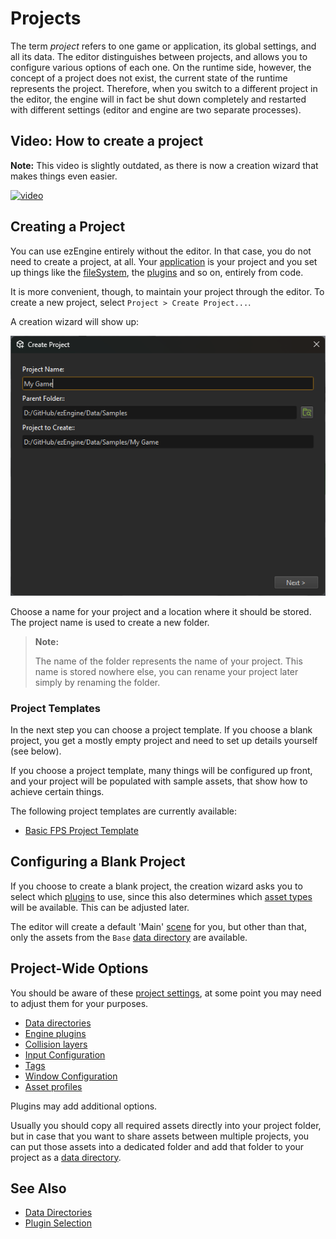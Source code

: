 # Projects

The term *project* refers to one game or application, its global settings, and all its data. The editor distinguishes between projects, and allows you to configure various options of each one. On the runtime side, however, the concept of a project does not exist, the current state of the runtime represents the project. Therefore, when you switch to a different project in the editor, the engine will in fact be shut down completely and restarted with different settings (editor and engine are two separate processes).

## Video: How to create a project

**Note:** This video is slightly outdated, as there is now a creation wizard that makes things even easier.

[![video](https://img.youtube.com/vi/5wskaNSRbzE/0.jpg)](https://www.youtube.com/watch?v=5wskaNSRbzE)

## Creating a Project

You can use ezEngine entirely without the editor. In that case, you do not need to create a project, at all. Your [application](../runtime/application/application.md) is your project and you set up things like the [fileSystem](../runtime/filesystem.md), the [plugins](../custom-code/cpp/engine-plugins.md) and so on, entirely from code.

It is more convenient, though, to maintain your project through the editor. To create a new project, select `Project > Create Project...`. 

A creation wizard will show up:

![Create a Project](media/project-wizard-1.png)

Choose a name for your project and a location where it should be stored. The project name is used to create a new folder. 

> **Note:**
>
> The name of the folder represents the name of your project. This name is stored nowhere else, you can rename your project later simply by renaming the folder.

### Project Templates

In the next step you can choose a project template. If you choose a blank project, you get a mostly empty project and need to set up details yourself (see below).

If you choose a project template, many things will be configured up front, and your project will be populated with sample assets, that show how to achieve certain things.

The following project templates are currently available:

* [Basic FPS Project Template](../../samples/basic-fps-template.md)

## Configuring a Blank Project

If you choose to create a blank project, the creation wizard asks you to select which [plugins](plugin-selection.md) to use, since this also determines which [asset types](../assets/assets-overview.md) will be available. This can be adjusted later.

The editor will create a default 'Main' [scene](../scenes/scene-editing.md) for you, but other than that, only the assets from the `Base` [data directory](data-directories.md) are available.

## Project-Wide Options

You should be aware of these [project settings](project-settings.md), at some point you may need to adjust them for your purposes.

* [Data directories](data-directories.md)
* [Engine plugins](../custom-code/cpp/engine-plugins.md)
* [Collision layers](../physics/jolt/collision-shapes/jolt-collision-layers.md)
* [Input Configuration](project-settings.md#input-configuration)
* [Tags](tags.md)
* [Window Configuration](project-settings.md#window-configuration)
* [Asset profiles](../assets/asset-profiles.md)

Plugins may add additional options. 

Usually you should copy all required assets directly into your project folder, but in case that you want to share assets between multiple projects, you can put those assets into a dedicated folder and add that folder to your project as a [data directory](data-directories.md).

## See Also

* [Data Directories](data-directories.md)
* [Plugin Selection](plugin-selection.md)

